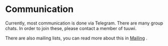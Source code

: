 # Communication

Currently, most communication is done via Telegram. There are many group chats. In order to join these, please contact a member of tuuwi.

There are also mailing lists, you can read more about this in [Mailing](./Mailing.md) .
